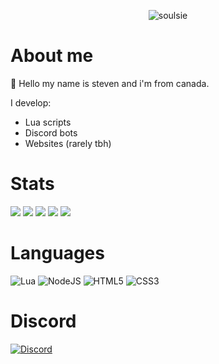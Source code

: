<p align="center"> <img src="https://komarev.com/ghpvc/?username=soulsie&label=Profile%20views&color=0e75b6&style=flat" alt="soulsie" /> </p>

# About me

👋 Hello my name is steven and i'm from canada.

I develop:

- Lua scripts 
- Discord bots
- Websites (rarely tbh)

# Stats

![](http://github-profile-summary-cards.vercel.app/api/cards/profile-details?username=soulsie&theme=city_lights)
![](http://github-profile-summary-cards.vercel.app/api/cards/stats?username=soulsie&theme=city_lights)
![](http://github-profile-summary-cards.vercel.app/api/cards/productive-time?username=soulsie&theme=city_lights&utcOffset=8)
![](http://github-profile-summary-cards.vercel.app/api/cards/repos-per-language?username=soulsie&theme=city_lights)
![](http://github-profile-summary-cards.vercel.app/api/cards/most-commit-language?username=soulsie&theme=city_lights)
# Languages
![Lua](https://img.shields.io/badge/lua-%232C2D72.svg?style=for-the-badge&logo=lua&logoColor=black)
![NodeJS](https://img.shields.io/badge/node.js-6DA55F?style=for-the-badge&logo=node.js&logoColor=black)
![HTML5](https://img.shields.io/badge/html5-%23E34F26.svg?style=for-the-badge&logo=html5&logoColor=black)
![CSS3](https://img.shields.io/badge/css3-%231572B6.svg?style=for-the-badge&logo=css3&logoColor=black)

# Discord
[![Discord](https://discord.c99.nl/widget/theme-4/1018385268413317240.png)](http://discord.soulsie.xyz/)
